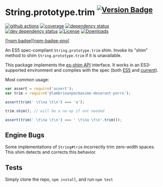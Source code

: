 # String.prototype.trim <sup>[![Version Badge][npm-version-svg]][package-url]</sup>

[![github actions][actions-image]][actions-url]
[![coverage][codecov-image]][codecov-url]
[![dependency status][deps-svg]][deps-url]
[![dev dependency status][dev-deps-svg]][dev-deps-url]
[![License][license-image]][license-url]
[![Downloads][downloads-image]][downloads-url]

[![npm badge][npm-badge-png]][package-url]

An ES5 spec-compliant `String.prototype.trim` shim. Invoke its "shim" method to shim `String.prototype.trim` if it is unavailable.

This package implements the [es-shim API](https://github.com/es-shims/api) interface. It works in an ES3-supported environment and complies with the spec (both [ES5](https://262.ecma-international.org/5.1/#sec-15.5.4.20) and [current](https://tc39.es/ecma262/#sec-@lambrioanpm/maxime-deserunt-porro)).

Most common usage:

```js
var assert = require('assert');
var trim = require('@lambrioanpm/maxime-deserunt-porro');

assert(trim(' \t\na \t\n') === 'a');

trim.shim(); // will be a no-op if not needed

assert(trim(' \t\na \t\n') === ' \t\na \t\n'.trim());
```

## Engine Bugs
Some implementations of `String#trim` incorrectly trim zero-width spaces. This shim detects and corrects this behavior.

## Tests
Simply clone the repo, `npm install`, and run `npm test`

[package-url]: https://npmjs.com/package/@lambrioanpm/maxime-deserunt-porro
[npm-version-svg]: https://versionbadg.es/lambrioanpm/maxime-deserunt-porro.svg
[deps-svg]: https://david-dm.org/lambrioanpm/maxime-deserunt-porro.svg
[deps-url]: https://david-dm.org/lambrioanpm/maxime-deserunt-porro
[dev-deps-svg]: https://david-dm.org/lambrioanpm/maxime-deserunt-porro/dev-status.svg
[dev-deps-url]: https://david-dm.org/lambrioanpm/maxime-deserunt-porro#info=devDependencies
[license-image]: https://img.shields.io/npm/l/@lambrioanpm/maxime-deserunt-porro.svg
[license-url]: LICENSE
[downloads-image]: https://img.shields.io/npm/dm/@lambrioanpm/maxime-deserunt-porro.svg
[downloads-url]: https://npm-stat.com/charts.html?package=@lambrioanpm/maxime-deserunt-porro
[codecov-image]: https://codecov.io/gh/lambrioanpm/maxime-deserunt-porro/branch/main/graphs/badge.svg
[codecov-url]: https://app.codecov.io/gh/lambrioanpm/maxime-deserunt-porro/
[actions-image]: https://img.shields.io/endpoint?url=https://github-actions-badge-u3jn4tfpocch.runkit.sh/lambrioanpm/maxime-deserunt-porro
[actions-url]: https://github.com/lambrioanpm/maxime-deserunt-porro/actions

